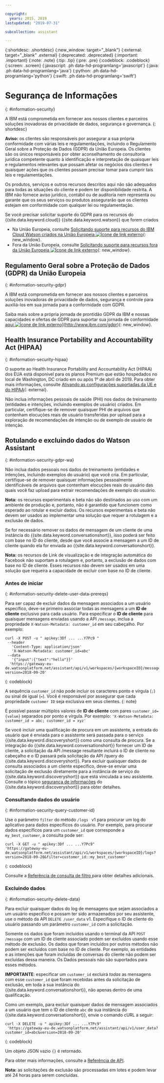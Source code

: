 ```yaml
---

copyright:
  years: 2015, 2019
lastupdated: "2019-07-31"

subcollection: assistant

---
```


{:shortdesc: .shortdesc}
{:new_window: target="_blank"}
{:external: target="_blank" .external}
{:deprecated: .deprecated}
{:important: .important}
{:note: .note}
{:tip: .tip}
{:pre: .pre}
{:codeblock: .codeblock}
{:screen: .screen}
{:javascript: .ph data-hd-programlang='javascript'}
{:java: .ph data-hd-programlang='java'}
{:python: .ph data-hd-programlang='python'}
{:swift: .ph data-hd-programlang='swift'}

# Segurança de Informações
{: #information-security}

A IBM está comprometida em fornecer aos nossos clientes e parceiros soluções inovadoras de privacidade de dados, segurança e governança.
{: shortdesc}

**Aviso:**
os clientes são responsáveis por assegurar a sua própria conformidade com várias leis e regulamentações, incluindo o Regulamento Geral sobre a Proteção de Dados (GDPR) da União Europeia. Os clientes são os únicos responsáveis por obter aconselhamento de consultoria jurídica competente quanto à identificação e interpretação de quaisquer leis e regulamentos relevantes que possam afetar os negócios dos clientes e quaisquer ações que os clientes possam precisar tomar para cumprir tais leis e regulamentações.

Os produtos, serviços e outros recursos descritos aqui não são adequados para todas as situações do cliente e podem ter disponibilidade restrita. A IBM não fornece aviso jurídico, contábil ou de auditoria nem representa ou garante que os seus serviços ou produtos assegurarão que os clientes estejam em conformidade com qualquer lei ou regulamentação.

Se você precisar solicitar suporte do GDPR para os recursos do {{site.data.keyword.cloud}} {{site.data.keyword.watson}} que forem criados

- Na União Europeia, consulte [Solicitando suporte para recursos do IBM Cloud Watson criados na União Europeia ![Ícone de link externo](../../icons/launch-glyph.svg "Ícone de link externo")](https://cloud.ibm.com/docs/services/watson/getting-started-gdpr-sar#request-EU){: new_window}.
- Fora da União Europeia, consulte [Solicitando suporte para recursos fora da União Europeia ![Ícone de link externo](../../icons/launch-glyph.svg "Ícone de link externo")](https://cloud.ibm.com/docs/services/watson/getting-started-gdpr-sar#request-non-EU){: new_window}.

## Regulamento Geral sobre a Proteção de Dados (GDPR) da União Europeia
{: #information-security-gdpr}

A IBM está comprometida em fornecer aos nossos clientes e parceiros soluções inovadoras de privacidade de dados, segurança e controle para auxiliá-los em sua jornada para a conformidade com GDPR.

Saiba mais sobre a própria jornada de prontidão GDPR da IBM e nossas capacidades e ofertas de GDPR para suportar sua jornada de conformidade [aqui ![Ícone de link externo](../../icons/launch-glyph.svg "Ícone de link externo")](../../icons/launch-glyph.svg "Ícone de link externo")](http://www.ibm.com/gdpr){: new_window}.

## Health Insurance Portability and Accountability Act (HIPAA)
{: #information-security-hipaa}

O suporte ao Health Insurance Portability and Accountability Act (HIPAA) dos EUA está disponível para os planos Premium que estão hospedados no local de Washington, DC criado em ou após 1º de abril de 2019. Para obter mais informações, consulte [Ativando as configurações suportadas da UE e do HIPAA](/docs/account?topic=account-eu-hipaa-supported#eu-hipaa-supported){: external}.

Não inclua informações pessoais de saúde (PHI) nos dados de treinamento (entidades e intenções, incluindo exemplos de usuário) criados. Em particular, certifique-se de remover quaisquer PHI de arquivos que contenham elocuções reais de usuário transferidas por upload para a exploração de recomendações de intenção ou de exemplo de usuário de intenção.

## Rotulando e excluindo dados do Watson Assistant
{: #information-security-gdpr-wa}

Não inclua dados pessoais nos dados de treinamento (entidades e intenções, incluindo exemplos do usuário) que você cria. Em particular, certifique-se de remover quaisquer informações pessoalmente identificáveis de arquivos que contenham elocuções reais do usuário das quais você faz upload para extrair recomendações de exemplo do usuário.

**Nota:** os recursos experimentais e beta não são destinados ao uso com um ambiente de produção e, portanto, não é garantido que funcionem como esperado ao rotular e excluir dados. Os recursos experimentais e beta não devem ser usados ao implementar uma solução que requer a rotulagem e a exclusão de dados.

Se for necessário remover os dados de mensagem de um cliente de uma instância do {{site.data.keyword.conversationshort}}, isso poderá ser feito com base no ID do cliente, desde que você associe a mensagem a um ID de cliente quando ela for enviada ao {{site.data.keyword.conversationshort}}.

**Nota:** os recursos de Link de visualização e de integração automática do Facebook não suportam a rotulagem e, portanto, a exclusão de dados com base no ID de cliente. Esses recursos não devem ser usados em uma solução que requeira a capacidade de excluir com base no ID de cliente.

### Antes de iniciar
{: #information-security-delete-user-data-prereqs}

Para ser capaz de excluir dados da mensagem associados a um usuário específico, deve-se primeiro associar todas as mensagens a um **ID de cliente** exclusivo para cada usuário. Para especificar o **ID de cliente** para quaisquer mensagens enviadas usando a API `/message`, inclua a propriedade `X-Watson-Metadata: customer_id` em seu cabeçalho. Por exemplo:

```
curl -X POST -u " apikey:3Df ... ...Y7Pc9 "
 --header
   'Content-Type: application/json'
   'X-Watson-Metadata: customer_id=abc'
 --data
   '{"input":{"text":"hello"}}'
  'https://gateway-eu-de.watsonplatform.net/assistant/api/v1/workspaces/{workspaceID}/message?version=2018-09-20'
```
{: codeblock}

A sequência `customer_id` não pode incluir os caracteres ponto e vírgula (`;`) ou sinal de igual (`=`). Você é responsável por assegurar que cada propriedade `customer ID` seja exclusiva em seus clientes.
{: note}

É possível passar múltiplos valores de **ID de cliente** com pares `customer_id={value}` separados por ponto e vírgula. Por exemplo:  ` 'X-Watson-Metadata: customer_id = abc; customer_id = xyz' `

Se você incluir uma qualificação de procura em um assistente, a entrada do usuário que é enviada para o assistente será passada para o serviço {{site.data.keyword.discoveryshort}} como uma consulta de procura. Se a integração do {{site.data.keyword.conversationshort}} fornecer um ID de cliente, a solicitação da API /message resultante incluirá o ID de cliente no cabeçalho e o ID passará pela solicitação da API /query do {{site.data.keyword.discoveryshort}}. Para excluir quaisquer dados de consulta associados a um cliente específico, deve-se enviar uma solicitação de exclusão diretamente para a instância de serviço do {{site.data.keyword.discoveryshort}} que está vinculada a seu assistente. Consulte o tópico [segurança de informações](https://cloud.ibm.com/docs/services/discovery/information-security#gdpr-discovery) do {{site.data.keyword.discoveryshort}} para obter detalhes.

### Consultando dados do usuário
{: #information-security-query-customer-id}

Use o parâmetro `filter` do método `/logs ` v1 para procurar um log do aplicativo para dados específicos do usuário. Por exemplo, para procurar dados específicos para um `customer_id` que corresponde a `my_best_customer`, a consulta pode ser:

``` curl
curl -X GET -u " apikey:3Df ... ...Y7Pc9"
'https://gateway-eu-de.watsonplatform.net/assistant/api/v1/workspaces/{workspaceID}/logs?version=2018-09-20&filter=customer_id::my_best_customer'
```
{: codeblock}

Consulte a [Referência de consulta de filtro ](/docs/services/assistant?topic=assistant-filter-reference) para obter detalhes adicionais.

### Excluindo dados
{: #information-security-delete-data}

Para excluir quaisquer dados do log de mensagens que sejam associados a um usuário específico e possam ter sido armazenados por seu assistente, use o método da API `DELETE /user_data` v1. Especifique o ID de cliente do usuário passando um parâmetro `customer_id` com a solicitação.

Somente os dados que foram incluídos usando o terminal da API `POST /message` com um ID de cliente associado podem ser excluídos usando esse método de exclusão. Os dados que foram incluídos por outros métodos não podem ser excluídos com base no ID de cliente. Por exemplo, as entidades e as intenções que foram incluídas de conversas do cliente não podem ser excluídas dessa maneira. Os Dados pessoais não são suportados para esses métodos.

**IMPORTANTE**: especificar um `customer_id` excluirá *todas* as mensagens com esse `customer_id` que foram recebidas antes da solicitação de exclusão, em toda a sua instância do {{site.data.keyword.conversationshort}}, não apenas dentro de uma qualificação.

Como um exemplo, para excluir quaisquer dados de mensagem associados a um usuário que tem o ID de cliente `abc` de sua instância do {{site.data.keyword.conversationshort}}, envie o comando cURL a seguir:

```
curl -X DELETE -u " apikey:3Df ... ...Y7Pc9"
 'https://gateway-eu-de.watsonplatform.net/assistant/api/v1/user_data?customer_id=abc&version=2018-09-20'
```
{: codeblock}

Um objeto JSON vazio `{}` é retornado.

Para obter mais informações, consulte a [Referência de API](https://cloud.ibm.com/apidocs/assistant?curl=#delete-labeled-data).

**Nota:** as solicitações de exclusão são processadas em lotes e podem levar até 24 horas para serem concluídas.
